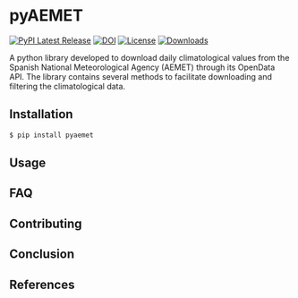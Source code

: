 # pyAEMET


[![PyPI Latest Release](https://img.shields.io/pypi/v/pyaemet.svg)](https://pypi.org/project/pyaemet/)
[![DOI](https://zenodo.org/badge/DOI/10.5281/zenodo.5655307.svg)](https://doi.org/10.5281/zenodo.5655307)
[![License](https://img.shields.io/pypi/l/pandas.svg)](https://github.com/jaimedgp/pyAEMET/blob/main/LICENSE)
[![Downloads](https://static.pepy.tech/personalized-badge/pyaemet?period=month&units=international_system&left_color=gray&right_color=orange&left_text=PyPI%20downloads%20per%20month)](https://pepy.tech/project/pyaemet)

A python library developed to download daily climatological values from the Spanish National
Meteorological Agency (AEMET) through its OpenData API. The library contains several methods
to facilitate downloading and filtering the climatological data.

## Installation
``` bash
$ pip install pyaemet
```
## Usage
## FAQ
## Contributing
## Conclusion
## References
